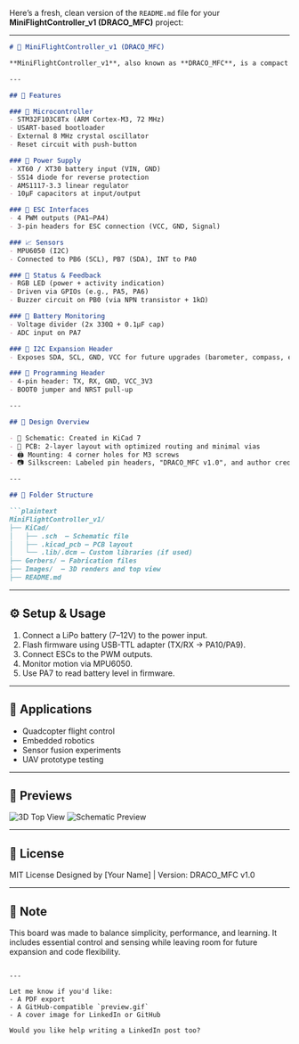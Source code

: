 Here’s a fresh, clean version of the `README.md` file for your **MiniFlightController\_v1 (DRACO\_MFC)** project:

---

````markdown
# 🚁 MiniFlightController_v1 (DRACO_MFC)

**MiniFlightController_v1**, also known as **DRACO_MFC**, is a compact and custom-designed 2-layer flight controller PCB based on the STM32F103C8Tx microcontroller. It is ideal for educational drone development, DIY UAVs, and embedded control systems.

---

## 🔧 Features

### 🧠 Microcontroller
- STM32F103C8Tx (ARM Cortex-M3, 72 MHz)
- USART-based bootloader
- External 8 MHz crystal oscillator
- Reset circuit with push-button

### 🔋 Power Supply
- XT60 / XT30 battery input (VIN, GND)
- SS14 diode for reverse protection
- AMS1117-3.3 linear regulator
- 10µF capacitors at input/output

### 🔄 ESC Interfaces
- 4 PWM outputs (PA1–PA4)
- 3-pin headers for ESC connection (VCC, GND, Signal)

### 📈 Sensors
- MPU6050 (I2C)
- Connected to PB6 (SCL), PB7 (SDA), INT to PA0

### 🔔 Status & Feedback
- RGB LED (power + activity indication)
- Driven via GPIOs (e.g., PA5, PA6)
- Buzzer circuit on PB0 (via NPN transistor + 1kΩ)

### 🔋 Battery Monitoring
- Voltage divider (2x 330Ω + 0.1µF cap)
- ADC input on PA7

### 🔌 I2C Expansion Header
- Exposes SDA, SCL, GND, VCC for future upgrades (barometer, compass, etc.)

### 💾 Programming Header
- 4-pin header: TX, RX, GND, VCC_3V3
- BOOT0 jumper and NRST pull-up

---

## 📐 Design Overview

- 📄 Schematic: Created in KiCad 7
- 🧩 PCB: 2-layer layout with optimized routing and minimal vias
- 🖨️ Mounting: 4 corner holes for M3 screws
- 📷 Silkscreen: Labeled pin headers, "DRACO_MFC v1.0", and author credits

---

## 📁 Folder Structure

```plaintext
MiniFlightController_v1/
├── KiCad/
│   ├── .sch  — Schematic file
│   ├── .kicad_pcb — PCB layout
│   └── .lib/.dcm — Custom libraries (if used)
├── Gerbers/ — Fabrication files
├── Images/  — 3D renders and top view
├── README.md
````

---

## ⚙️ Setup & Usage

1. Connect a LiPo battery (7–12V) to the power input.
2. Flash firmware using USB-TTL adapter (TX/RX → PA10/PA9).
3. Connect ESCs to the PWM outputs.
4. Monitor motion via MPU6050.
5. Use PA7 to read battery level in firmware.

---

## 🧪 Applications

* Quadcopter flight control
* Embedded robotics
* Sensor fusion experiments
* UAV prototype testing

---

## 📸 Previews

![3D Top View](./images/3d_top.png)
![Schematic Preview](./images/schematic_preview.png)

---

## 📜 License

MIT License
Designed by \[Your Name] | Version: DRACO\_MFC v1.0

---

## 🧠 Note

This board was made to balance simplicity, performance, and learning. It includes essential control and sensing while leaving room for future expansion and code flexibility.

```

---

Let me know if you'd like:
- A PDF export
- A GitHub-compatible `preview.gif`
- A cover image for LinkedIn or GitHub

Would you like help writing a LinkedIn post too?
```
